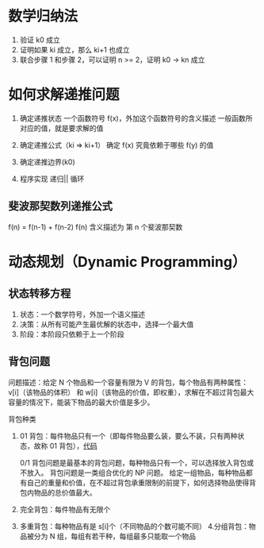 # 数学归纳法

1. 验证 k0 成立
2. 证明如果 ki 成立，那么 ki+1 也成立
3. 联合步骤 1 和步骤 2，可以证明 n >= 2，证明 k0 -> kn 成立

# 如何求解递推问题

1. 确定递推状态
   一个函数符号 f(x)，外加这个函数符号的含义描述
   一般函数所对应的值，就是要求解的值
2. 确定递推公式（ki => ki+1）
   确定 f(x) 究竟依赖于哪些 f(y) 的值
3. 确定递推边界(k0)

4. 程序实现
   递归|| 循环

## 斐波那契数列递推公式

f(n) = f(n-1) + f(n-2)
f(n) 含义描述为 第 n 个斐波那契数

# 动态规划（Dynamic Programming）

## 状态转移方程

1.  状态：一个数学符号，外加一个语义描述
2.  决策：从所有可能产生最优解的状态中，选择一个最大值
3.  阶段：本阶段只依赖于上一个阶段

## 背包问题

问题描述：给定 N 个物品和一个容量有限为 V 的背包，每个物品有两种属性：v[i]（该物品的体积） 和 w[i]（该物品的价值，即权重），求解在不超过背包最大容量的情况下，能装下物品的最大价值是多少。

背包种类

1. 01 背包：每件物品只有一个（即每件物品要么装，要么不装，只有两种状态，故称 01 背包），[代码](./01背包.js)

   0/1 背包问题是最基本的背包问题，每种物品只有一个，可以选择放入背包或不放入。
   背包问题是一类组合优化的 NP 问题。
   给定一组物品，每种物品都有自己的重量和价值，在不超过背包承重限制的前提下，如何选择物品使得背包内物品的总价值最大。

2. 完全背包：每件物品有无限个
3. 多重背包：每种物品有是 s[i]个（不同物品的个数可能不同） 4.分组背包：物品被分为 N 组，每组有若干种，每组最多只能取一个物品
